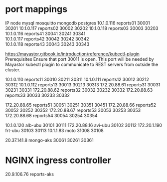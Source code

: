 # port mappings
 <!-- The range of valid ports is 30000-32767 -->
IP              node        mysql   mosquitto mongodb postgres
10.1.0.116      reports01   30001   30201
10.1.0.117      reports02   30002   30202
10.1.0.118      reports03   30003   30203
10.1.0.116      reports41   30041   30241     30341  
10.1.0.117      reports42   30042   30242     30342  
10.1.0.118      reports43   30043   30243     30343  

<https://mayastor.gitbook.io/introduction/reference/kubectl-plugin>
Prerequisites
Ensure that port 30011 is open. This port will be needed by Mayastor kubectl plugin to communicate to REST servers from outside the cluster.

10.1.0.110      reports11   30010   30211     30311
10.1.0.111      reports12   30012   30212     30312
10.1.0.112      reports13   30013   30213     30313
172.20.88.61    reports31   30031   30231     30331
172.20.88.62    reports32   30032   30232     30332
172.20.88.63    reports33   30033   30233     30332

172.20.88.65    reports51   30051   30251     30351 30451
172.20.88.66    reports52   30052   30252     30352
172.20.88.67    reports53   30053   30253     30353
172.20.88.68    reports54   30054   30254     30354

10.1.0.120      alb-ubu     30101   30111
172.20.88.16    avi-ubu     30102   30112
172.20.1.190    frt-ubu     30103   30113
10.1.1.83       moto        31008   30108

20.37.141.8     mongo-aks   30061   30261     30361  

# NGINX ingress controller

20.9.106.76     reports-aks

